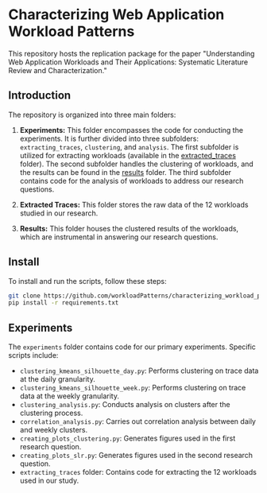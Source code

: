 # Characterizing Web Application Workload Patterns

This repository hosts the replication package for the paper "Understanding Web Application Workloads and Their Applications: Systematic Literature Review and Characterization."

## Introduction

The repository is organized into three main folders:

1. **Experiments:** This folder encompasses the code for conducting the experiments. It is further divided into three subfolders: `extracting_traces`, `clustering`, and `analysis`. The first subfolder is utilized for extracting workloads (available in the [extracted_traces](./extracted_traces/) folder). The second subfolder handles the clustering of workloads, and the results can be found in the [results](./results/) folder. The third subfolder contains code for the analysis of workloads to address our research questions.

2. **Extracted Traces:** This folder stores the raw data of the 12 workloads studied in our research.

3. **Results:** This folder houses the clustered results of the workloads, which are instrumental in answering our research questions.

## Install

To install and run the scripts, follow these steps:

```bash
git clone https://github.com/workloadPatterns/characterizing_workload_patterns
pip install -r requirements.txt
```

## Experiments

The `experiments` folder contains code for our primary experiments. Specific scripts include:

- `clustering_kmeans_silhouette_day.py`: Performs clustering on trace data at the daily granularity.
- `clustering_kmeans_silhouette_week.py`: Performs clustering on trace data at the weekly granularity.
- `clustering_analysis.py`: Conducts analysis on clusters after the clustering process.
- `correlation_analysis.py`: Carries out correlation analysis between daily and weekly clusters.
- `creating_plots_clustering.py`: Generates figures used in the first research question.
- `creating_plots_slr.py`: Generates figures used in the second research question.
- `extracting_traces` folder: Contains code for extracting the 12 workloads used in our study.